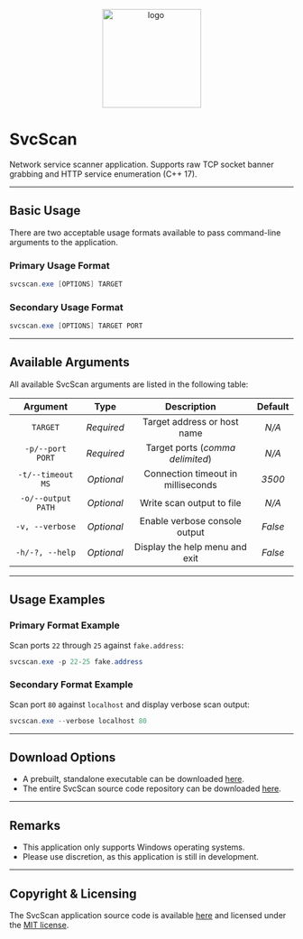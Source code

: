 <p align="center">
    <img src="SvcScan/assets/mainicon.ico" width=175 alt="logo">
</p>

# SvcScan

Network service scanner application. Supports raw TCP socket banner
grabbing and HTTP service enumeration (C++ 17).

***

## Basic Usage

There are two acceptable usage formats available to pass command-line
arguments to the application.

### Primary Usage Format

```powershell
svcscan.exe [OPTIONS] TARGET
```

### Secondary Usage Format

```powershell
svcscan.exe [OPTIONS] TARGET PORT
```

***

## Available Arguments

All available SvcScan arguments are listed in the following table:

| Argument         | Type       | Description                        | Default |
|:----------------:|:----------:|:----------------------------------:|:-------:|
|`TARGET`          | *Required* | Target address or host name        | *N/A*   |
|`-p/--port PORT`  | *Required* | Target ports (*comma delimited*)   | *N/A*   |
|`-t/--timeout MS` | *Optional* | Connection timeout in milliseconds | *3500*  |
|`-o/--output PATH`| *Optional* | Write scan output to file          | *N/A*   |
|`-v, --verbose`   | *Optional* | Enable verbose console output      | *False* |
|`-h/-?, --help`   | *Optional* | Display the help menu and exit     | *False* |

***

## Usage Examples

### Primary Format Example

Scan ports `22` through `25` against `fake.address`:

```powershell
svcscan.exe -p 22-25 fake.address
```

### Secondary Format Example

Scan port `80` against `localhost` and display verbose scan output:

```powershell
svcscan.exe --verbose localhost 80
```

***

## Download Options

* A prebuilt, standalone executable can be downloaded
[here](https://raw.githubusercontent.com/vandavey/SvcScan/main/x64/Zips/SvcScan_Win-x64.zip).
* The entire SvcScan source code repository can be downloaded
[here](https://github.com/vandavey/SvcScan/archive/main.zip).

***

## Remarks

* This application only supports Windows operating systems.
* Please use discretion, as this application is still in development.

***

## Copyright & Licensing

The SvcScan application source code is available
[here](https://github.com/vandavey/SvcScan) and licensed
under the [MIT license](LICENSE.md).
